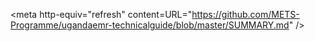 <meta http-equiv="refresh" content=URL="https://github.com/METS-Programme/ugandaemr-technicalguide/blob/master/SUMMARY.md" />
